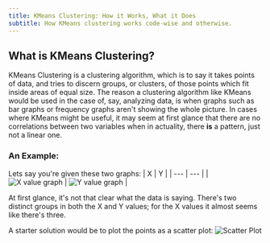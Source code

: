 ```yaml
---
title: KMeans Clustering: How it Works, What it Does
subtitle: How KMeans clustering works code-wise and otherwise.
---
```


## What is KMeans Clustering?

KMeans Clustering is a clustering algorithm, which is to say it takes points of data, and tries to discern groups, or clusters, of those points which fit inside areas of equal size. The reason a clustering algorithm like KMeans would be used in the case of, say, analyzing data, is when graphs such as bar graphs or frequency graphs aren't showing the whole picture. In cases where KMeans might be useful, it may seem at first glance that there are no correlations between two variables when in actuality, there __is__ a pattern, just not a linear one.

### An Example:

Lets say you're given these two graphs:
|  X  |  Y  |
| --- | --- |
| ![X value graph](https://i.imgur.com/3I5bBqi.png) | ![Y value graph](https://i.imgur.com/z6gb7ux.png) |

At first glance, it's not that clear what the data is saying. There's two distinct groups in both the X and Y values; for the X values it almost seems like there's three.

A starter solution would be to plot the points as a scatter plot:
![Scatter Plot](https://i.imgur.com/zmNwC3S.png)
